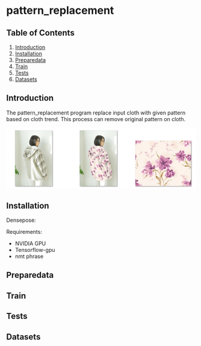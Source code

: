 pattern_replacement
===================

Table of Contents
-------------
1. [Introduction](#introduction)
2. [Installation](#installation)
3. [Preparedata](#preparedata)
3. [Train](#train)
4. [Tests](#tests)
5. [Datasets](#datasets)

Introduction
-------------
The pattern_replacement program replace input cloth with given pattern based on cloth trend. This process can remove original pattern on cloth.

![input](/data/demo_image/demo.png)

Installation
-------------
Densepose:
  
Requirements:
- NVIDIA GPU
- Tensorflow-gpu
- nmt phrase

Preparedata
-------------
Train
-------------
Tests
-------------
Datasets
-------------
